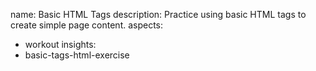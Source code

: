 name: Basic HTML Tags
description: Practice using basic HTML tags to create simple page content.
aspects:
  - workout
insights:
  - basic-tags-html-exercise